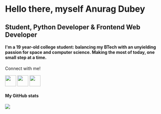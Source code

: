 # Hello there, myself Anurag Dubey

## Student, Python Developer & Frontend Web Developer

#### I'm a 19 year-old college student: balancing my BTech with an unyielding passion for space and computer science. Making the most of today, one small step at a time.

Connect with me!

<p align="left">

   <a href="https://www.twitter.com/anuragd275" target="_blank" rel="noreferrer"><img src="https://raw.githubusercontent.com/danielcranney/readme-generator/main/public/icons/socials/twitter.svg" width="36" height="36" /></a>  <a href="https://www.linkedin.com/in/anuragd27500" target="_blank" rel="noreferrer"><img src="https://raw.githubusercontent.com/danielcranney/readme-generator/main/public/icons/socials/linkedin.svg" width="36" height="36" /></a>  <a href="http://www.instagram.com/anurag__xdd" target="_blank" rel="noreferrer"><img src="https://raw.githubusercontent.com/danielcranney/readme-generator/main/public/icons/socials/instagram.svg" width="36" height="36" /></a>
</p>

#### My GitHub stats

<a href="http://www.github.com/anuragd275"><img src="https://github-readme-streak-stats.herokuapp.com/?user=anuragd275&stroke=ffffff&background=000&ring=00acee&fire=00acee&currStreakNum=fff&currStreakLabel=00acee&sideNums=ffffff&sideLabels=ffffff&dates=ffffff&hide_border=true" /></a>
